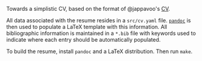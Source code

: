 Towards a simplistic CV, based on the format of @jappavoo's
[CV](http://www.cs.bu.edu/~jappavoo/Resources/Docs/cv.pdf).

All data associated with the resume resides in a `src/cv.yaml` file.
[`pandoc`](https://pandoc.org/) is then used to populate a LaTeX template with
this information.  All bibliographic information is maintained in a `*.bib` file
with keywords used to indicate where each entry should be automatically
populated.

To build the resume, install `pandoc` and a LaTeX distribution.  Then run
`make`.
